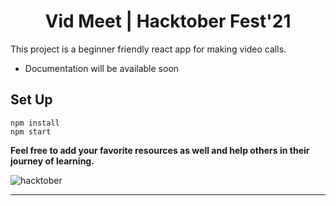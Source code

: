 <h1 style="text-align: center">Vid Meet | Hacktober Fest'21</h1>
This project is a beginner friendly react app for making video calls.

* Documentation will be available soon
 ## Set Up
 ```
 npm install
 npm start
 ```


**Feel free to add your favorite resources as well and help others in their journey of learning.**

![hacktober](https://user-images.githubusercontent.com/75828535/135512433-5f19baa7-4866-4a45-a852-3f0392c2728c.png)


<hr/>

